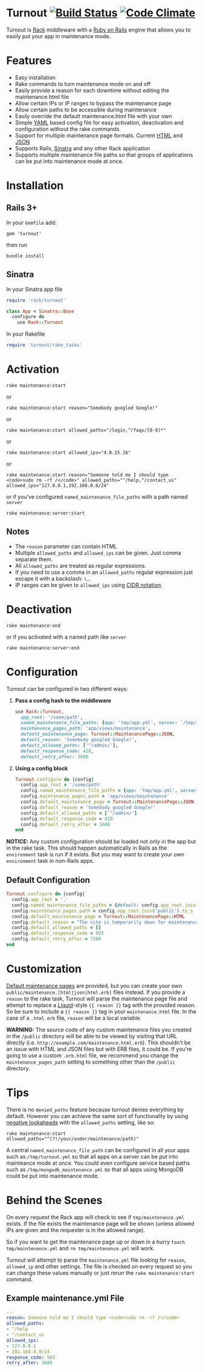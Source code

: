Turnout [![Build Status](https://travis-ci.org/biola/turnout.png?branch=master)](https://travis-ci.org/biola/turnout) [![Code Climate](https://codeclimate.com/github/biola/turnout.png)](https://codeclimate.com/github/biola/turnout)
=======
Turnout is [Rack](http://rack.rubyforge.org/) middleware with a [Ruby on Rails](http://rubyonrails.org) engine that allows you to easily put your app in maintenance mode.

Features
========
* Easy installation
* Rake commands to turn maintenance mode on and off
* Easily provide a reason for each downtime without editing the maintenance.html file
* Allow certain IPs or IP ranges to bypass the maintenance page
* Allow certain paths to be accessible during maintenance
* Easily override the default maintenance.html file with your own
* Simple [YAML](http://yaml.org) based config file for easy activation, deactivation and configuration without the rake commands
* Support for multiple maintenance page formats. Current [HTML](http://en.wikipedia.org/wiki/HTML) and [JSON](http://en.wikipedia.org/wiki/JSON)
* Supports Rails, [Sinatra](http://sinatrarb.com) and any other Rack application
* Supports multiple maintenance file paths so that groups of applications can be put into maintenance mode at once.

Installation
============
Rails 3+
--------
In your `Gemfile` add:

    gem 'turnout'

then run

    bundle install

Sinatra
-------

In your Sinatra app file

```ruby
require 'rack/turnout'

class App < Sinatra::Base
  configure do
    use Rack::Turnout
```

In your Rakefile

```ruby
require 'turnout/rake_tasks'
```

Activation
==========

    rake maintenance:start

or

    rake maintenance:start reason="Somebody googled Google!"

or

    rake maintenance:start allowed_paths="/login,^/faqs/[0-9]*"

or

    rake maintenance:start allowed_ips="4.8.15.16"

or

    rake maintenance:start reason="Someone told me I should type <code>sudo rm -rf /</code>" allowed_paths="^/help,^/contact_us" allowed_ips="127.0.0.1,192.168.0.0/24"

or if you've configured `named_maintenance_file_paths` with a path named `server`

    rake maintenance:server:start

Notes
-----
* The `reason` parameter can contain HTML
* Multiple `allowed_paths` and `allowed_ips` can be given. Just comma separate them.
* All `allowed_paths` are treated as regular expressions.
* If you need to use a comma in an `allowed_paths` regular expression just escape it with a backslash: `\,`.
* IP ranges can be given to `allowed_ips` using [CIDR notation](http://en.wikipedia.org/wiki/CIDR_notation).

Deactivation
============

    rake maintenance:end

or if you activated with a named path like `server`

    rake maintenance:server:end

Configuration
=============

Turnout can be configured in two different ways:

1. __Pass a config hash to the middleware__

    ```ruby
    use Rack::Turnout,
      app_root: '/some/path',
      named_maintenance_file_paths: {app: 'tmp/app.yml', server: '/tmp/server.yml'},
      maintenance_pages_path: 'app/views/maintenance',
      default_maintenance_page: Turnout::MaintenancePage::JSON,
      default_reason: 'Somebody googled Google!',
      default_allowed_paths: ['^/admin/'],
      default_response_code: 418,
      default_retry_after: 3600
    ```

2. __Using a config block__

    ```ruby
    Turnout.configure do |config|
      config.app_root = '/some/path'
      config.named_maintenance_file_paths = {app: 'tmp/app.yml', server: '/tmp/server.yml'}
      config.maintenance_pages_path = 'app/views/maintenance'
      config.default_maintenance_page = Turnout::MaintenancePage::JSON
      config.default_reason = 'Somebody googled Google!'
      config.default_allowed_paths = ['^/admin/']
      config.default_response_code = 418
      config.default_retry_after = 3600
    end
    ```

__NOTICE:__ Any custom configuration should be loaded not only in the app but in the rake task. This should happen automatically in Rails as the `environment` task is run if it exists. But you may want to create your own `environment` task in non-Rails apps.

Default Configuration
---------------------

```ruby
Turnout.configure do |config|
  config.app_root = '.'
  config.named_maintenance_file_paths = {default: config.app_root.join('tmp', 'maintenance.yml').to_s}
  config.maintenance_pages_path = config.app_root.join('public').to_s
  config.default_maintenance_page = Turnout::MaintenancePage::HTML
  config.default_reason = "The site is temporarily down for maintenance.\nPlease check back soon."
  config.default_allowed_paths = []
  config.default_response_code = 503
  config.default_retry_after = 7200
end
```

Customization
=============

[Default maintenance pages](https://github.com/biola/turnout/blob/master/public/) are provided, but you can create your own `public/maintenance.[html|json|html.erb]` files instead. If you provide a `reason` to the rake task, Turnout will parse the maintenance page file and attempt to replace a [Liquid](http://liquidmarkup.org/)-style `{{ reason }}` tag with the provided reason. So be sure to include a `{{ reason }}` tag in your `maintenance.html` file. In the case of a `.html.erb` file, `reason` will be a local variable.

__WARNING:__
The source code of any custom maintenance files you created in the `/public` directory will be able to be viewed by visiting that URL directly (i.e. `http://example.com/maintenance.html.erb`). This shouldn't be an issue with HTML and JSON files but with ERB files, it could be. If you're going to use a custom `.erb.html` file, we recommend you change the `maintenance_pages_path` setting to something other than the `/public` directory.

Tips
====

There is no `denied_paths` feature because turnout denies everything by default.
However you can achieve the same sort of functionality by using
[negative lookaheads](http://www.regular-expressions.info/lookaround.html) with the `allowed_paths` setting, like so:

    rake maintenance:start allowed_paths="^(?!/your/under/maintenance/path)"

A central `named_maintenance_file_path` can be configured in all your apps such as `/tmp/turnout.yml` so that all apps on a server can be put into mainteance mode at once. You could even configure service based paths such as `/tmp/mongodb_maintenance.yml` so that all apps using MongoDB could be put into maintenance mode.

Behind the Scenes
=================
On every request the Rack app will check to see if `tmp/maintenance.yml` exists. If the file exists the maintenance page will be shown (unless allowed IPs are given and the requester is in the allowed range).

So if you want to get the maintenance page up or down in a hurry `touch tmp/maintenance.yml` and `rm tmp/maintenance.yml` will work.

Turnout will attempt to parse the `maintenance.yml` file looking for `reason`, `allowed_ip` and other settings. The file is checked on every request so you can change these values manually or just rerun the `rake maintenance:start` command.

Example maintenance.yml File
----------------------------

```yaml
---
reason: Someone told me I should type <code>sudo rm -rf /</code>
allowed_paths:
- ^/help
- ^/contact_us
allowed_ips:
- 127.0.0.1
- 192.168.0.0/24
response_code: 503
retry_after: 3600
```
